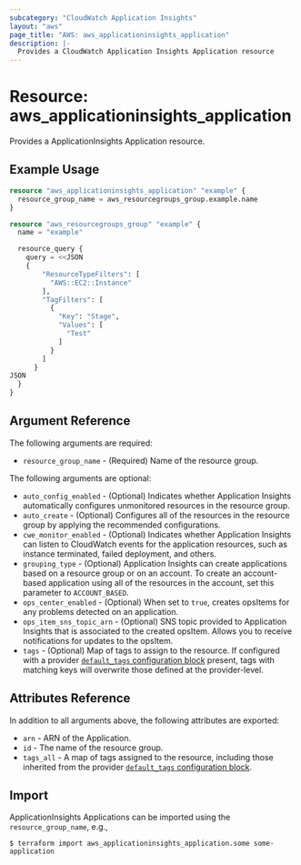 ```yaml
---
subcategory: "CloudWatch Application Insights"
layout: "aws"
page_title: "AWS: aws_applicationinsights_application"
description: |-
  Provides a CloudWatch Application Insights Application resource
---
```


# Resource: aws_applicationinsights_application

Provides a ApplicationInsights Application resource.

## Example Usage

```terraform
resource "aws_applicationinsights_application" "example" {
  resource_group_name = aws_resourcegroups_group.example.name
}

resource "aws_resourcegroups_group" "example" {
  name = "example"

  resource_query {
    query = <<JSON
	{
		"ResourceTypeFilters": [
		  "AWS::EC2::Instance"
		],
		"TagFilters": [
		  {
			"Key": "Stage",
			"Values": [
			  "Test"
			]
		  }
		]
	  }
JSON
  }
}
```

## Argument Reference

The following arguments are required:

* `resource_group_name` - (Required) Name of the resource group.

The following arguments are optional:

* `auto_config_enabled` - (Optional)  Indicates whether Application Insights automatically configures unmonitored resources in the resource group.
* `auto_create` - (Optional) Configures all of the resources in the resource group by applying the recommended configurations.
* `cwe_monitor_enabled` - (Optional)  Indicates whether Application Insights can listen to CloudWatch events for the application resources, such as instance terminated, failed deployment, and others.
* `grouping_type` - (Optional) Application Insights can create applications based on a resource group or on an account. To create an account-based application using all of the resources in the account, set this parameter to `ACCOUNT_BASED`.
* `ops_center_enabled` - (Optional) When set to `true`, creates opsItems for any problems detected on an application.
* `ops_item_sns_topic_arn` - (Optional) SNS topic provided to Application Insights that is associated to the created opsItem. Allows you to receive notifications for updates to the opsItem.
* `tags` - (Optional) Map of tags to assign to the resource. If configured with a provider [`default_tags` configuration block](https://registry.terraform.io/providers/hashicorp/aws/latest/docs#default_tags-configuration-block) present, tags with matching keys will overwrite those defined at the provider-level.

## Attributes Reference

In addition to all arguments above, the following attributes are exported:

* `arn` - ARN of the Application.
* `id` - The name of the resource group.
* `tags_all` - A map of tags assigned to the resource, including those inherited from the provider [`default_tags` configuration block](https://registry.terraform.io/providers/hashicorp/aws/latest/docs#default_tags-configuration-block).


## Import

ApplicationInsights Applications can be imported using the `resource_group_name`, e.g.,

```
$ terraform import aws_applicationinsights_application.some some-application
```
